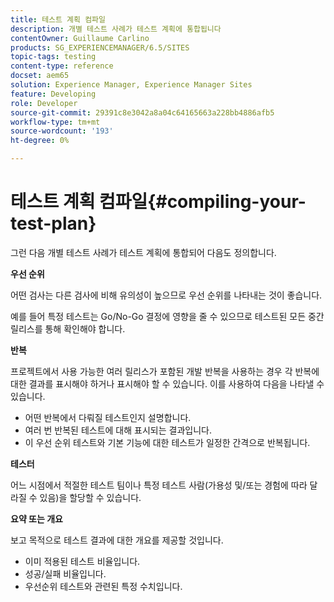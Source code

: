 ```yaml
---
title: 테스트 계획 컴파일
description: 개별 테스트 사례가 테스트 계획에 통합됩니다
contentOwner: Guillaume Carlino
products: SG_EXPERIENCEMANAGER/6.5/SITES
topic-tags: testing
content-type: reference
docset: aem65
solution: Experience Manager, Experience Manager Sites
feature: Developing
role: Developer
source-git-commit: 29391c8e3042a8a04c64165663a228bb4886afb5
workflow-type: tm+mt
source-wordcount: '193'
ht-degree: 0%

---
```


# 테스트 계획 컴파일{#compiling-your-test-plan}

그런 다음 개별 테스트 사례가 테스트 계획에 통합되어 다음도 정의합니다.

**우선 순위**

어떤 검사는 다른 검사에 비해 유의성이 높으므로 우선 순위를 나타내는 것이 좋습니다.

예를 들어 특정 테스트는 Go/No-Go 결정에 영향을 줄 수 있으므로 테스트된 모든 중간 릴리스를 통해 확인해야 합니다.

**반복**

프로젝트에서 사용 가능한 여러 릴리스가 포함된 개발 반복을 사용하는 경우 각 반복에 대한 결과를 표시해야 하거나 표시해야 할 수 있습니다. 이를 사용하여 다음을 나타낼 수 있습니다.

* 어떤 반복에서 다뤄질 테스트인지 설명합니다.
* 여러 번 반복된 테스트에 대해 표시되는 결과입니다.
* 이 우선 순위 테스트와 기본 기능에 대한 테스트가 일정한 간격으로 반복됩니다.

**테스터**

어느 시점에서 적절한 테스트 팀이나 특정 테스트 사람(가용성 및/또는 경험에 따라 달라질 수 있음)을 할당할 수 있습니다.

**요약 또는 개요**

보고 목적으로 테스트 결과에 대한 개요를 제공할 것입니다.

* 이미 적용된 테스트 비율입니다.
* 성공/실패 비율입니다.
* 우선순위 테스트와 관련된 특정 수치입니다.
